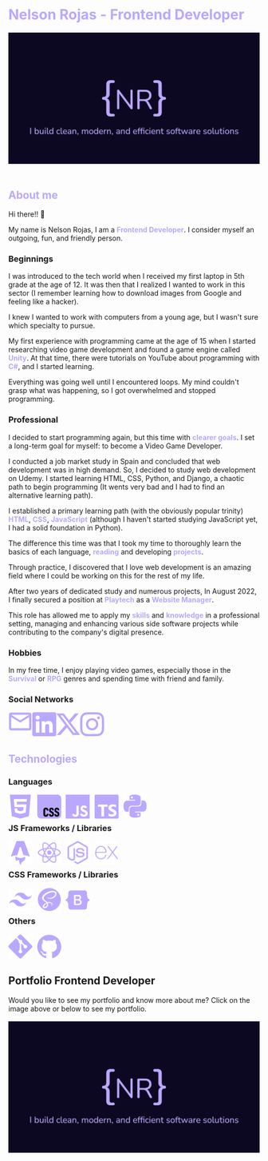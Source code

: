<h1 style="color:#baa8ff;">Nelson Rojas - Frontend Developer</h1>
    <a href="https://nelsonrojas.dev" target="_blank">
        <img src="img/og-image.png" alt="Nelson Rojas - Frontend Web Developer" />
    </a>
<br /><br />

<h2 style="color:#baa8ff;">About me</h2>

Hi there!! 👋

My name is Nelson Rojas, I am a <strong style="color: #baa8ff;">Frontend Developer</strong>. I consider myself an outgoing, fun, and friendly person.

<h3>Beginnings</h3>

I was introduced to the tech world when I received my first laptop in 5th grade at the age of 12. It was then that I realized I wanted to work in this sector (I remember learning how to download images from Google and feeling like a hacker).

I knew I wanted to work with computers from a young age, but I wasn't sure which specialty to pursue.

My first experience with programming came at the age of 15 when I started researching video game development and found a game engine called <strong style="color: #baa8ff;">Unity</strong>. At that time, there were tutorials on YouTube about programming with <strong style="color: #baa8ff;">C#</strong>, and I started learning. 

Everything was going well until I encountered loops. My mind couldn't grasp what was happening, so I got overwhelmed and stopped programming.

<h3>Professional</h3>
I decided to start programming again, but this time with 
<strong style="color: #baa8ff;">clearer goals</strong>. I set a long-term goal for myself: to become a Video Game Developer. 

I conducted a job market study in Spain and concluded that web development was in high demand. So, I decided to study web development on Udemy. I started learning HTML, CSS, Python, and Django, a chaotic path to begin programming (It wents very bad and I had to find an alternative learning path).

I established a primary learning path (with the obviously popular trinity) <strong style="color: #baa8ff;">HTML</strong>, <strong style="color: #baa8ff;">CSS</strong>, <strong style="color: #baa8ff;">JavaScript</strong> (although I haven't started studying JavaScript yet, I had a solid foundation in Python). 

The difference this time was that I took my time to thoroughly learn the basics of each language, <strong style="color: #baa8ff;">reading</strong> and developing <strong style="color: #baa8ff;">projects</strong>.

Through practice, I discovered that I love web development is an amazing field where I could be working on this for the rest of my life.

After two years of dedicated study and numerous projects, In August 2022, I finally secured a position at <strong style="color: #baa8ff;">Playtech</strong> as a <strong style="color: #baa8ff;">Website Manager</strong>.

This role has allowed me to apply my <strong style="color: #baa8ff;">skills</strong> and <strong style="color: #baa8ff;">knowledge</strong> in a professional setting, managing and enhancing various side software projects while contributing to the company's digital presence.

<h3>Hobbies</h3>

In my free time, I enjoy playing video games, especially those in the <strong style="color: #baa8ff;">Survival</strong> or <strong style="color: #baa8ff;">RPG</strong> genres and spending time with friend and family.

<h3>Social Networks</h3>
<a target="_blank" href="mailto:nelson_rojas_janda@hotmail.com">
    <img align="left" src="img/mail.svg" alt="email" width="48">
</a>
<a target="_blank" href="https://www.linkedin.com/in/nr-dev">
    <img align="left" src="img/linkedin.svg" alt="linkedin" width="48">
</a>
<a target="_blank" href="https://twitter.com/N3LSONROJ4S">
    <img align="left" src="img/x.svg" alt="x or twitter" width="48">
</a>
<a target="_blank" href="https://instagram.com/na_rj_?utm_medium=copy_link">
    <img align="left" src="img/instagram.svg" alt="instagram" width="48">
</a>
<br><br><br>

<h2 style="color:#baa8ff;">Technologies</h2>
<h3>Languages</h3>
<img width="48" align="left" style="margin-inline-end: .6rem;" src="img/html-5.svg" alt="html5" title="html5">
<img width="48" align="left" style="margin-inline-end: .6rem;" src="img/css3.svg" alt="css3" title="css">
<img width="48" align="left" style="margin-inline-end: .6rem;" src="img/javascript.svg" alt="javascript" title="javascript">
<img width="48" align="left" style="margin-inline-end: .6rem;" src="img/typescript.svg" alt="typescript" title="typescript">
<img width="48" align="left" style="margin-inline-end: .6rem;" src="img/python.svg" alt="python" title="python">
<br><br>

<h3>JS Frameworks / Libraries</h3>
<img width="48" align="left" style="margin-inline-end: .6rem;" src="img/astro.svg" alt="Astro" title="Astro">
<img width="48" align="left" style="margin-inline-end: .6rem;" src="img/react.svg" alt="react" title="react">
<img width="48" align="left" style="margin-inline-end: .6rem;" src="img/nodejs.svg" alt="nodejs" title="nodejs">
<img width="48" align="left" style="margin-inline-end: .6rem;" src="img/express-js.svg" alt="expressjs" title="expressjs">
<br><br>

<h3>CSS Frameworks / Libraries</h3>
<img width="48" align="left" style="margin-inline-end: .6rem;" src="img/tailwind-css.svg" alt="tailwindcss" title="tailwindcss">
<img width="48" align="left" style="margin-inline-end: .6rem;" src="img/sass.svg" alt="sass" title="sass">
<img width="48" align="left" style="margin-inline-end: .6rem;" src="img/bootstrap.svg" alt="bootstrap" title="bootstrap">
<br><br>

<h3>Others</h3>
<img width="48" align="left" style="margin-inline-end: .6rem;" src="img/git.svg" alt="git" title="git">
<img width="48" align="left" style="margin-inline-end: .6rem;" src="img/github.svg" alt="github" title="github">

<br><br><br>
<h2>Portfolio Frontend Developer</h2>
Would you like to see my portfolio and know more about me?
Click on the image above or below to see my portfolio.
<br><br>
<a href="https://nelsonrojas.dev" target="_blank">
        <img src="img/og-image.png" alt="Nelson Rojas - Frontend Web Developer" />
</a>